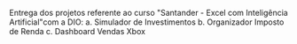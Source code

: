 Entrega dos projetos referente ao curso "Santander - Excel com Inteligência Artificial"com a DIO:
  a. Simulador de Investimentos
  b. Organizador Imposto de Renda
  c. Dashboard Vendas Xbox

